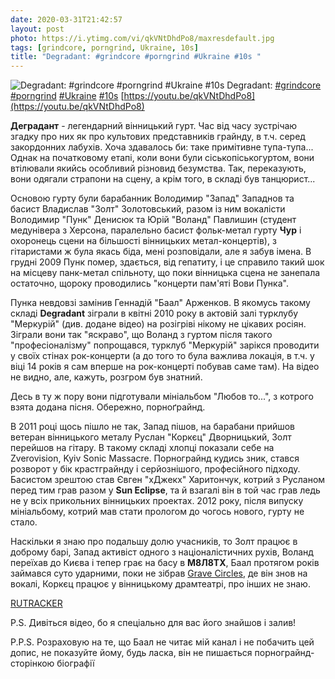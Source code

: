 ```yaml
---
date: 2020-03-31T21:42:57
layout: post
photo: https://i.ytimg.com/vi/qkVNtDhdPo8/maxresdefault.jpg
tags: [grindcore, porngrind, Ukraine, 10s]
title: "Degradant: #grindcore #porngrind #Ukraine #10s "
---
```

![Degradant: #grindcore #porngrind #Ukraine #10s ](https://i.ytimg.com/vi/qkVNtDhdPo8/maxresdefault.jpg)
Degradant: [#grindcore](/tags/#grindcore) [#porngrind](/tags/#porngrind) [#Ukraine](/tags/#Ukraine) [#10s](/tags/#10s) [https://youtu.be/qkVNtDhdPo8](https://youtu.be/qkVNtDhdPo8)

**Деградант** - легендарний вінницький гурт. Час від часу зустрічаю згадку про них як про культових представників грайнду, в т.ч. серед закордонних лабухів. Хоча здавалось би: таке примітивне тупа-тупа... Однак на початковому етапі, коли вони були сіськопіськогуртом, вони втілювали якийсь особливий різновид безумства. Так, переказують, вони одягали страпони на сцену, а крім того, в складі був танцюрист...

Основою гурту були барабанник Володимир &quot;Запад&quot; Западнов та басист Владислав &quot;Золт&quot; Золотовський, разом із ним вокалісти Володимир &quot;Пунк&quot; Денисюк та Юрій &quot;Воланд&quot; Павлишин (студент медунівера з Херсона, паралельно басист фольк-метал гурту **Чур** і охоронець сцени на більшості вінницьких метал-концертів), з гітаристами ж була якась біда, мені розповідали, але я забув імена. В грудні 2009 Пунк помер, здається, від гепатиту, і це справило такий шок на місцеву панк-метал спільноту, що поки вінницька сцена не занепала остаточно, щороку проводились &quot;концерти пам&#39;яті Вови Пунка&quot;.

Пунка невдовзі замінив Геннадій &quot;Баал&quot; Арженков. В якомусь такому складі **Degradant** зіграли в квітні 2010 року в актовій залі турклубу &quot;Меркурій&quot; (див. додане відео) на розігріві нікому не цікавих росіян. Зіграли вони так &quot;яскраво&quot;, що Воланд з гуртом після такого &quot;професіоналізму&quot; попрощався, турклуб &quot;Меркурій&quot; зарікся проводити у своїх стінах рок-концерти (а до того то була важлива локація, в т.ч. у віці 14 років я сам вперше на рок-концерті побував саме там). На відео не видно, але, кажуть, розгром був знатний.

Десь в ту ж пору вони підготували мініальбом &quot;Любов то...&quot;, з котрого взята додана пісня. Обережно, порноґрайнд.

В 2011 році щось пішло не так, Запад пішов, на барабани прийшов ветеран вінницького металу Руслан &quot;Коркєц&quot; Дворницький, Золт перейшов на гітару. В такому складі хлопці показали себе на Zverovision, Kyiv Sonic Massacre. Порнограйнд кудись зник, стався розворот у бік крастграйнду і серйознішого, професійного підходу. Басистом зрештою став Євген &quot;хДжекх&quot; Харитончук, котрий з Русланом перед тим грав разом у **Sun Eclipse**, та й взагалі він в той час грав ледь не у всіх прикольних вінницьких проектах. 2012 року, після випуску мініальбому, котрий мав стати прологом до чогось нового, гурту не стало.

Наскільки я знаю про подальшу долю учасників, то Золт працює в доброму барі, Запад активіст одного з націоналістичних рухів, Воланд переїхав до Києва і тепер грає на басу в **М8Л8ТХ**, Баал протягом років займався суто ударними, поки не зібрав [Grave Circles](/2020-01-17-grave-circles--black-metal-ukraine-10s-), де він знов на вокалі, Коркєц працює у вінницькому драмтеатрі, про інших не знаю.

[RUTRACKER](https://rutracker.org/forum/viewtopic.php?t=3295407) 

P.S. Дивіться відео, бо я спеціально для вас його знайшов і залив!

P.P.S. Розраховую на те, що Баал не читає мій канал і не побачить цей допис, не показуйте йому, будь ласка, він не пишається порнограйнд-сторінкою біографії